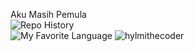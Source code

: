 Aku Masih Pemula <br>
![Repo History](https://github-readme-stats.vercel.app/api?username=hylmithecoder&show_icons=true&theme=gruvbox) <br>
![My Favorite Language](https://github-readme-stats.vercel.app/api/top-langs/?username=hylmithecoder&layout=pie)
![hylmithecoder](https://counter.seku.su/cmoe?name=hylmithecoder)
